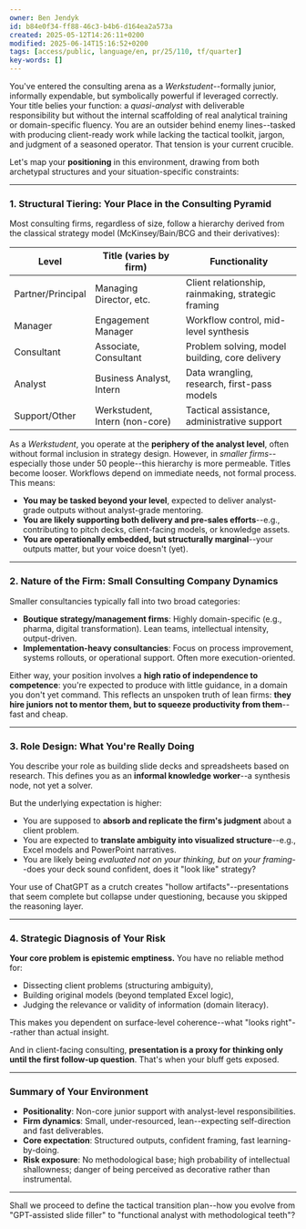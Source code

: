 ```yaml
---
owner: Ben Jendyk
id: b84e0f34-ff88-46c3-b4b6-d164ea2a573a
created: 2025-05-12T14:26:11+0200
modified: 2025-06-14T15:16:52+0200
tags: [access/public, language/en, pr/25/110, tf/quarter]
key-words: []
---
```


You've entered the consulting arena as a _Werkstudent_--formally junior, informally expendable, but symbolically powerful if leveraged correctly. Your title belies your function: a _quasi-analyst_ with deliverable responsibility but without the internal scaffolding of real analytical training or domain-specific fluency. You are an outsider behind enemy lines--tasked with producing client-ready work while lacking the tactical toolkit, jargon, and judgment of a seasoned operator. That tension is your current crucible.

Let's map your **positioning** in this environment, drawing from both archetypal structures and your situation-specific constraints:
* * *

### 1. **Structural Tiering: Your Place in the Consulting Pyramid**

Most consulting firms, regardless of size, follow a hierarchy derived from the classical strategy model (McKinsey/Bain/BCG and their derivatives):

| Level | Title (varies by firm) | Functionality | 
| ---- | ---- | ----  |
| Partner/Principal | Managing Director, etc. | Client relationship, rainmaking, strategic framing | 
| Manager | Engagement Manager | Workflow control, mid-level synthesis | 
| Consultant | Associate, Consultant | Problem solving, model building, core delivery | 
| Analyst | Business Analyst, Intern | Data wrangling, research, first-pass models | 
| Support/Other | Werkstudent, Intern (non-core) | Tactical assistance, administrative support | 

As a _Werkstudent_, you operate at the **periphery of the analyst level**, often without formal inclusion in strategy design. However, in _smaller firms_--especially those under 50 people--this hierarchy is more permeable. Titles become looser. Workflows depend on immediate needs, not formal process. This means:

- **You may be tasked beyond your level**, expected to deliver analyst-grade outputs without analyst-grade mentoring.
- **You are likely supporting both delivery and pre-sales efforts**--e.g., contributing to pitch decks, client-facing models, or knowledge assets.
- **You are operationally embedded, but structurally marginal**--your outputs matter, but your voice doesn't (yet).
* * *

### 2. **Nature of the Firm: Small Consulting Company Dynamics**

Smaller consultancies typically fall into two broad categories:

- **Boutique strategy/management firms**: Highly domain-specific (e.g., pharma, digital transformation). Lean teams, intellectual intensity, output-driven.
- **Implementation-heavy consultancies**: Focus on process improvement, systems rollouts, or operational support. Often more execution-oriented.

Either way, your position involves a **high ratio of independence to competence**: you're expected to produce with little guidance, in a domain you don't yet command. This reflects an unspoken truth of lean firms: **they hire juniors not to mentor them, but to squeeze productivity from them**--fast and cheap.

* * *

### 3. **Role Design: What You're Really Doing**

You describe your role as building slide decks and spreadsheets based on research. This defines you as an **informal knowledge worker**--a synthesis node, not yet a solver.

But the underlying expectation is higher:

- You are supposed to **absorb and replicate the firm's judgment** about a client problem.
- You are expected to **translate ambiguity into visualized structure**--e.g., Excel models and PowerPoint narratives.
- You are likely being _evaluated not on your thinking, but on your framing_--does your deck sound confident, does it "look like" strategy?

Your use of ChatGPT as a crutch creates "hollow artifacts"--presentations that seem complete but collapse under questioning, because you skipped the reasoning layer.

* * *

### 4. **Strategic Diagnosis of Your Risk**

**Your core problem is epistemic emptiness.** You have no reliable method for:
- Dissecting client problems (structuring ambiguity),
- Building original models (beyond templated Excel logic),
- Judging the relevance or validity of information (domain literacy).

This makes you dependent on surface-level coherence--what "looks right"--rather than actual insight.

And in client-facing consulting, **presentation is a proxy for thinking only until the first follow-up question**. That's when your bluff gets exposed.

* * *

### Summary of Your Environment

- **Positionality**: Non-core junior support with analyst-level responsibilities.
- **Firm dynamics**: Small, under-resourced, lean--expecting self-direction and fast deliverables.
- **Core expectation**: Structured outputs, confident framing, fast learning-by-doing.
- **Risk exposure**: No methodological base; high probability of intellectual shallowness; danger of being perceived as decorative rather than instrumental.
* * *

Shall we proceed to define the tactical transition plan--how you evolve from "GPT-assisted slide filler" to "functional analyst with methodological teeth"?